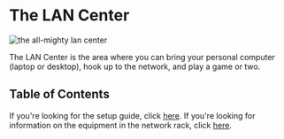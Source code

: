 # The LAN Center
![the all-mighty lan center](https://media.giphy.com/media/Gahw0xYm65DR5vsPWz/giphy.gif)

The LAN Center is the area where you can bring your personal computer (laptop or desktop), hook up to the network, and play a game or two.

## Table of Contents
If you're looking for the setup guide, click [here](#LAN%20Center/setup-guide.md). If you're looking for information on the equipment in the network rack, click [here](#LAN%20Center/network-rack).